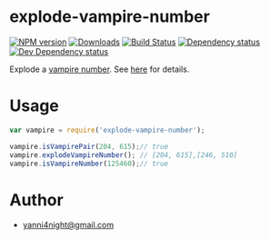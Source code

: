 # explode-vampire-number

[![NPM version][npm-image]][npm-url] [![Downloads][downloads-image]][npm-url] [![Build Status][travis-image]][travis-url] [![Dependency status][david-dm-image]][david-dm-url] [![Dev Dependency status][david-dm-dev-image]][david-dm-dev-url]

Explode a [vampire number](https://en.wikipedia.org/wiki/Vampire_number). See [here](http://interview-algorithm.github.io/explode-vampire-number/) for details.

# Usage

```js
var vampire = require('explode-vampire-number');

vampire.isVampirePair(204, 615);// true
vampire.explodeVampireNumber(); // [204, 615],[246, 510]
vampire.isVampireNumber(125460);// true

```

# Author

 - <yanni4night@gmail.com>

[npm-url]: https://npmjs.org/package/explode-vampire-number
[downloads-image]: http://img.shields.io/npm/dm/explode-vampire-number.svg
[npm-image]: http://img.shields.io/npm/v/explode-vampire-number.svg
[travis-url]: https://travis-ci.org/interview-algorithm/explode-vampire-number
[travis-image]: http://img.shields.io/travis/interview-algorithm/explode-vampire-number.svg
[david-dm-url]:https://david-dm.org/interview-algorithm/explode-vampire-number
[david-dm-image]:https://david-dm.org/interview-algorithm/explode-vampire-number.svg
[david-dm-dev-url]:https://david-dm.org/interview-algorithm/explode-vampire-number#info=devDependencies
[david-dm-dev-image]:https://david-dm.org/interview-algorithm/explode-vampire-number/dev-status.svg

